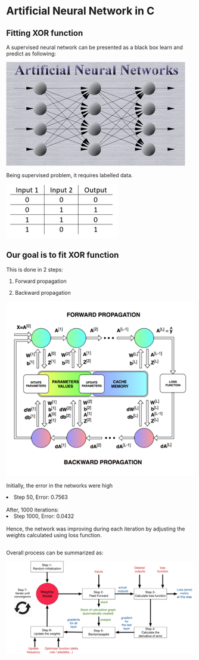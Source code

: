 # Artificial Neural Network in C
## Fitting XOR function 


A supervised neural network can be presented as a black box learn and predict as following:

![](files/1.gif)

Being supervised problem, it requires labelled data.

![](files/2.png)

## Our goal is to fit XOR function

This is done in 2 steps:

1. Forward propagation

2. Backward propagation

![](files/f_p_b_p.gif)

Initially, the error in the networks were high
<li>Step 50, Error: 0.7563</li>
<br>
After, 1000 iterations:
<li>Step 1000, Error: 0.0432</li>
<br>
Hence, the network was improving during each iteration by adjusting the weights calculated using loss function.

##

Overall process can be summarized as:

![](files/network.png)




